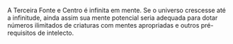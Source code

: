 ﻿A Terceira Fonte e Centro é infinita em mente. Se o universo crescesse até a infinitude, ainda assim sua mente potencial seria adequada para dotar números ilimitados de criaturas com mentes apropriadas e outros pré-requisitos de intelecto.